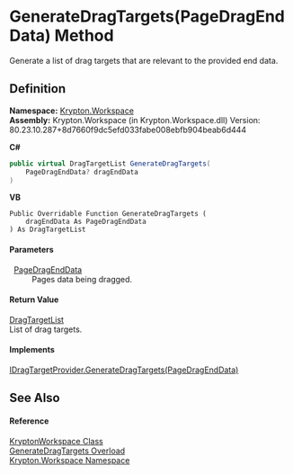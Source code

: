 # GenerateDragTargets(PageDragEndData) Method


Generate a list of drag targets that are relevant to the provided end data.



## Definition
**Namespace:** <a href="0dbf488f-9676-a1e5-a949-1b4bcea03d52.md">Krypton.Workspace</a>  
**Assembly:** Krypton.Workspace (in Krypton.Workspace.dll) Version: 80.23.10.287+8d7660f9dc5efd033fabe008ebfb904beab6d444

**C#**
``` C#
public virtual DragTargetList GenerateDragTargets(
	PageDragEndData? dragEndData
)
```
**VB**
``` VB
Public Overridable Function GenerateDragTargets ( 
	dragEndData As PageDragEndData
) As DragTargetList
```



#### Parameters
<dl><dt>  <a href="0c26121e-2e6a-e3c0-21a4-2a1ddbb8d2dc.md">PageDragEndData</a></dt><dd>Pages data being dragged.</dd></dl>

#### Return Value
<a href="a19b2333-2558-af6a-8f30-1ea905dd5267.md">DragTargetList</a>  
List of drag targets.

#### Implements
<a href="941b4f01-480d-728b-31cc-07f51cb98960.md">IDragTargetProvider.GenerateDragTargets(PageDragEndData)</a>  


## See Also


#### Reference
<a href="a977050a-c9d5-1360-9b5d-5a07a77ae65c.md">KryptonWorkspace Class</a>  
<a href="aa14cc10-76bc-0269-b8d9-84fdfed9a6f3.md">GenerateDragTargets Overload</a>  
<a href="0dbf488f-9676-a1e5-a949-1b4bcea03d52.md">Krypton.Workspace Namespace</a>  
